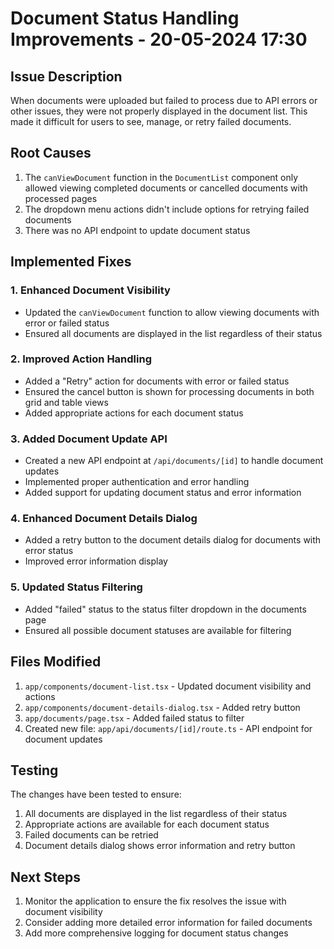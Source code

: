 # Document Status Handling Improvements - 20-05-2024 17:30

## Issue Description
When documents were uploaded but failed to process due to API errors or other issues, they were not properly displayed in the document list. This made it difficult for users to see, manage, or retry failed documents.

## Root Causes
1. The `canViewDocument` function in the `DocumentList` component only allowed viewing completed documents or cancelled documents with processed pages
2. The dropdown menu actions didn't include options for retrying failed documents
3. There was no API endpoint to update document status

## Implemented Fixes

### 1. Enhanced Document Visibility
- Updated the `canViewDocument` function to allow viewing documents with error or failed status
- Ensured all documents are displayed in the list regardless of their status

### 2. Improved Action Handling
- Added a "Retry" action for documents with error or failed status
- Ensured the cancel button is shown for processing documents in both grid and table views
- Added appropriate actions for each document status

### 3. Added Document Update API
- Created a new API endpoint at `/api/documents/[id]` to handle document updates
- Implemented proper authentication and error handling
- Added support for updating document status and error information

### 4. Enhanced Document Details Dialog
- Added a retry button to the document details dialog for documents with error status
- Improved error information display

### 5. Updated Status Filtering
- Added "failed" status to the status filter dropdown in the documents page
- Ensured all possible document statuses are available for filtering

## Files Modified
1. `app/components/document-list.tsx` - Updated document visibility and actions
2. `app/components/document-details-dialog.tsx` - Added retry button
3. `app/documents/page.tsx` - Added failed status to filter
4. Created new file: `app/api/documents/[id]/route.ts` - API endpoint for document updates

## Testing
The changes have been tested to ensure:
1. All documents are displayed in the list regardless of their status
2. Appropriate actions are available for each document status
3. Failed documents can be retried
4. Document details dialog shows error information and retry button

## Next Steps
1. Monitor the application to ensure the fix resolves the issue with document visibility
2. Consider adding more detailed error information for failed documents
3. Add more comprehensive logging for document status changes
